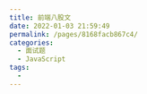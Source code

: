```yaml
---
title: 前端八股文
date: 2022-01-03 21:59:49
permalink: /pages/8168facb867c4/
categories:
  - 面试题
  - JavaScript
tags:
  - 
---
```

